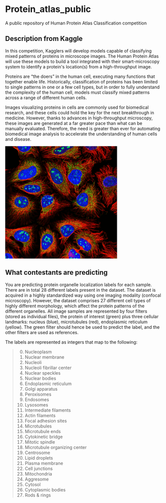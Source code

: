 # Protein_atlas_public
A public repository of Human Protein Atlas Classification competition

## Description from Kaggle
In this competition, Kagglers will develop models capable of classifying mixed patterns of proteins in microscope images. The Human Protein Atlas will use these models to build a tool integrated with their smart-microscopy system to identify a protein's location(s) from a high-throughput image.

Proteins are “the doers” in the human cell, executing many functions that together enable life. Historically, classification of proteins has been limited to single patterns in one or a few cell types, but in order to fully understand the complexity of the human cell, models must classify mixed patterns across a range of different human cells.

Images visualizing proteins in cells are commonly used for biomedical research, and these cells could hold the key for the next breakthrough in medicine. However, thanks to advances in high-throughput microscopy, these images are generated at a far greater pace than what can be manually evaluated. Therefore, the need is greater than ever for automating biomedical image analysis to accelerate the understanding of human cells and disease.

<img src="imageKaggle.png" height="360">

## What contestants are predicting
You are predicting protein organelle localization labels for each sample. There are in total 28 different labels present in the dataset. The dataset is acquired in a highly standardized way using one imaging modality (confocal microscopy). However, the dataset comprises 27 different cell types of highly different morphology, which affect the protein patterns of the different organelles. All image samples are represented by four filters (stored as individual files), the protein of interest (green) plus three cellular landmarks: nucleus (blue), microtubules (red), endoplasmic reticulum (yellow). The green filter should hence be used to predict the label, and the other filters are used as references.

The labels are represented as integers that map to the following:

>0.  Nucleoplasm  
>1.  Nuclear membrane   
>2.  Nucleoli   
>3.  Nucleoli fibrillar center   
>4.  Nuclear speckles   
>5.  Nuclear bodies   
>6.  Endoplasmic reticulum   
>7.  Golgi apparatus   
>8.  Peroxisomes   
>9.  Endosomes   
>10.  Lysosomes   
>11.  Intermediate filaments   
>12.  Actin filaments   
>13.  Focal adhesion sites   
>14.  Microtubules   
>15.  Microtubule ends   
>16.  Cytokinetic bridge   
>17.  Mitotic spindle   
>18.  Microtubule organizing center   
>19.  Centrosome   
>20.  Lipid droplets   
>21.  Plasma membrane   
>22.  Cell junctions   
>23.  Mitochondria   
>24.  Aggresome   
>25.  Cytosol   
>26.  Cytoplasmic bodies   
>27.  Rods & rings  
